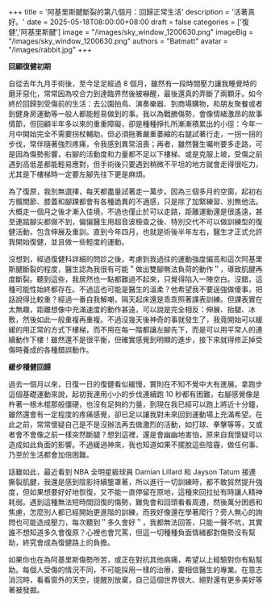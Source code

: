 +++
title = '阿基里斯腱斷裂的第八個月：回歸正常生活'
description = '活著真好。'
date = 2025-05-18T08:00:00+08:00
draft = false
categories = ['復健','阿基里斯腱']
image = "/images/sky_window_1200630.png"
imageBig = "/images/sky_window_1200630.png"
authors = "Batmatt"
avatar = "/images/rabbit.jpg"
+++

**回顧復健初期**

自從去年九月手術後，至今足足經過 8 個月，雖然有一段時間壓力讓我睡覺時的磨牙惡化，常常因為咬合力到達臨界然後被嚇醒，最後還真的弄斷了兩顆牙。如今終於回歸到受傷前的生活：去公園拍鳥、演奏樂器、到商場購物，和朋友聚餐或者到健身房運動等一般人都能輕易做到的事。我以為戰勝傷勢，會像情緒激昂的故事情節，但回顧半年多以來的重重障礙，卻是種種掙扎所漸漸積累出的小徑：今年一月中開始完全不需要拐杖輔助，但必須拖著嚴重萎縮的右腿試著行走，一拐一拐的步伐，常伴隨著強烈疼痛，令我感到異常沮喪；再者，雖然醫生囑咐要多走路，可是因為傷勢影響，右腳的活動度和力量都不足以下樓梯、或是克服上坡，受傷之前遇到高低差都能輕易應對，但手術後只要遇到稍微不平坦的地方就會走得很吃力，尤其是下樓梯時一定要左腳先往下更是麻煩。

為了復原，我別無選擇，每天都盡量試著走一萬步。因為三個多月的空窗，起初右方髖關節、膝蓋和腳踝都會有各種詭異的不適感，只是除了加緊練習、別無他法。大概走一個月之後才漸入佳境，不過也僅止於可以走路，距離運動還是很遙遠，甚至連踮腳尖都做不到，偏偏醫生用超音波檢查之後、特別交代不可以做訓練型的復健活動，包含伸展及重訓。直到今年四月，也就是術後半年左右，醫生才正式允許我開始復健，並且做一些輕度的運動。

沒想到，經過復健科詳細的問診之後，考慮到我過往的運動強度偏高和這次阿基里斯腱斷裂的程度，醫生認為我很有可能＂做出雙腳無法負荷的動作＂，導致肌腱再度斷裂。聽到這些，我居然也一點都難過不起來，只覺得陷入一陣空白。沒錯，這種可能性始終都存在。不過這也可能是醫生的溫柔？他希望我不要逞強做傻事，把話說得比較重？經過一番自我解嘲，隔天起床還是乖乖照著課表訓練。但課表實在太無趣，距離想像中充滿速度的動作甚遠，可以說是完全相反：伸展、抬腿、冰敷，然後如此一般重複再重複。不過沒幾天後神奇的事就發生了，我竟開始可以緩緩的用正常的方式下樓梯，而不用在每一階都讓左腳先下，而是可以用平常人的連續動作下樓！雖然還不是很平衡，但確實感覺到明顯的進步，接下來就得修正掉受傷時養成的各種錯誤動作。

**緩步穩健回歸**

過去一個月以來，日復一日的復健看似緩慢，實則在不知不覺中大有進展。拿跑步這個基礎運動來說，起初我連用小小的步伐連續跑 10 秒都有困難，右腳感覺像是杵著一根木棍那般僵硬，也沒有足夠的力量，到現在我已經可以跑上將近十分鐘，雖然還會有一定程度的疼痛感覺，卻已足以讓我對未來回到運動場上充滿希望。在此之前，常常懷疑自己是不是沒辦法再去做激烈的活動，如打球、拳擊等等，又或者會不會像之前一樣突然斷腿？想到這裡，還是會幽幽地害怕，原來自我懷疑可以造成如此負面的影響。不過緩過神來，我也知道如果不擺脫這些陰霾，做任何事、乃至於生活都會加倍困難。

話雖如此，最近看到 NBA 全明星級球員 Damian Lillard 和 Jayson Tatum 接連撕裂肌腱，我還是感到陰影持續壟罩著，所以進行一切訓練時，都不敢貿然提升強度，但如果想要好好地恢復，又不能一直停留在原地，這種來回拉扯有時讓人精神耗弱。遇到這種無法短時間回復的傷勢，難免會和回頭看看周遭，然後萬分困惑和焦慮，怎麼別人都已經開始更進階的訓練，而我好像還在學著爬行？旁人無心的詢問也可能造成壓力，每次聽到＂多久會好＂，我都無法回答，只能一聲不吭，其實誰不想知道多久會復原？心裡也會咒罵，但這一切種種負面情緒都對傷勢沒有幫助，終究會成為復健路上的負擔。

如果你也在為阿基里斯傷勢所苦，或正在對抗其他病痛，希望以上經驗對你有點幫助。每個人受傷的情況不同，不可能採用一樣的治療，要相信醫生的專業。在意志消沉時，看看窗外的天空，提醒別放棄，自己這個世界很大、絕對還有更多美好等著被發掘。